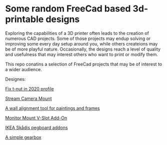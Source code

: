 # Some random FreeCad based 3d-printable designs

Exploring the capabilities of a 3D printer often leads to the creation of numerous CAD projects. Some of those projects may endup solving or improving some every day setup around you, while others createions may be of more playful nature. Occasionally, the designs reach a level of quality and usefulness that may interest others who want to print or modify them.

This repo conatins a selection of FreeCad projects that may be of interest to a wider audience.

Designes:

[Fix t-nut in 2020 profile](fix-t-nut-in-2020-profile/README.md)

[Stream Camera Mount](stream-camera-mount/README.md)

[A wall alignment tool for paintings and frames](wall-alignment-tool-for-paintings/README.md)

[Monitor Mount V-Slot Add-On](vslot-monitor-mount/README.md)

[IKEA Skådis pegboard addons](skådis/README.md)

[A simple gearbox](simple-gearbox/README.md)
